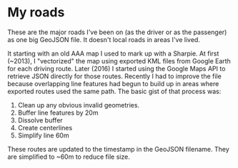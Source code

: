 # My roads

These are the major roads I've been on (as the driver or as the passenger) as one big GeoJSON file. It doesn't local roads in areas I've lived.

It starting with an old AAA map I used to mark up with a Sharpie. At first (~2013), I "vectorized" the map using exported KML files from Google Earth for each driving route. Later (2016) I started using the Google Maps API to retrieve JSON directly for those routes. Recently I had to improve the file because overlapping line features had begun to build up in areas where exported routes used the same path. The basic gist of that process was:

1. Clean up any obvious invalid geometries.
2. Buffer line features by 20m
3. Dissolve buffer
4. Create centerlines
5. Simplify line 60m

These routes are updated to the timestamp in the GeoJSON filename. They are simplified to ~60m to reduce file size.
